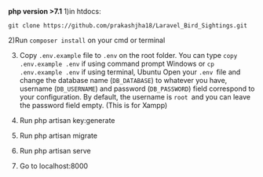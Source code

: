 
**php version >7.1**
1)in htdocs:
```
git clone https://github.com/prakashjha18/Laravel_Bird_Sightings.git
```
2)Run ```composer install``` on your cmd or terminal

3) Copy ```.env.example``` file to ```.env``` on the root folder. You can type ```copy .env.example .env``` if using command prompt Windows     or ```cp .env.example .env``` if using terminal, Ubuntu
 Open your ```.env ```file and change the database name (```DB_DATABASE```) to whatever you have, username (```DB_USERNAME```) and password  (```DB_PASSWORD```) field correspond to your configuration. 
 By default, the username is ```root ```and you can leave the password field empty. (This is for Xampp) 

4) Run php artisan key:generate
5) Run php artisan migrate
6) Run php artisan serve
7) Go to localhost:8000
